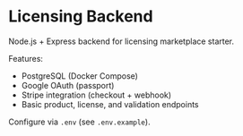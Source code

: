 # Licensing Backend

Node.js + Express backend for licensing marketplace starter.

Features:
- PostgreSQL (Docker Compose)
- Google OAuth (passport)
- Stripe integration (checkout + webhook)
- Basic product, license, and validation endpoints

Configure via `.env` (see `.env.example`).
